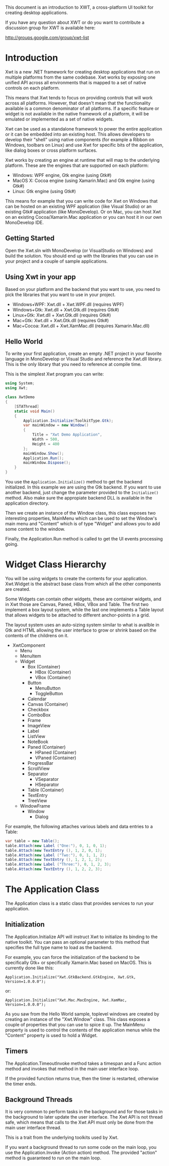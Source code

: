This document is an introduction to XWT, a cross-platform UI toolkit
for creating desktop applications.

If you have any question about XWT or do you want to contribute
a discussion group for XWT is available here:

http://groups.google.com/group/xwt-list

Introduction
============

Xwt is a new .NET framework for creating desktop applications that run
on multiple platforms from the same codebase.   Xwt works by exposing
one unified API across all environments that is mapped to a set of
native controls on each platform.

This means that Xwt tends to focus on providing controls that will
work across all platforms. However, that doesn't mean that the
functionality available is a common denominator of all platforms.
If a specific feature or widget is not available in the
native framework of a platform, it will be emulated or implemented
as a set of native widgets.

Xwt can be used as a standalone framework to power the entire application
or it can be embedded into an existing host.  This allows developers
to develop their "shell" using native components (for example a Ribbon
on Windows, toolbars on Linux) and use Xwt for specific bits of the
application, like dialog boxes or cross platform surfaces. 

Xwt works by creating an engine at runtime that will map to the
underlying platform.   These are the engines that are supported on
each platform:

* Windows: WPF engine, Gtk engine (using Gtk#)
* MacOS X: Cocoa engine (using Xamarin.Mac) and Gtk engine (using Gtk#)
* Linux: Gtk engine (using Gtk#)

This means for example that you can write code for Xwt on Windows that
can be hosted on an existing WPF application (like Visual Studio) or
an existing Gtk# application (like MonoDevelop).   Or on Mac, you can
host Xwt on an existing Cocoa/Xamarin.Mac application or you can host it
in our own MonoDevelop IDE.

Getting Started
---------------

Open the Xwt.sln with MonoDevelop (or VisualStudio on Windows) and
build the solution.   You should end up with the libraries that you
can use in your project and a couple of sample applications.

Using Xwt in your app
---------------------

Based on your platform and the backend that you want to use, you need
to pick the libraries that you want to use in your project.

* Windows+WPF: Xwt.dll + Xwt.WPF.dll (requires WPF)
* Windows+Gtk: Xwt.dll + Xwt.Gtk.dll (requires Gtk#)
* Linux+Gtk: Xwt.dll + Xwt.Gtk.dll (requires Gtk#)
* Mac+Gtk: Xwt.dll + Xwt.Gtk.dll (requires Gtk#)
* Mac+Cocoa: Xwt.dll + Xwt.XamMac.dll (requires Xamarin.Mac.dll)

Hello World
-----------

To write your first application, create an empty .NET project in your
favorite language in MonoDevelop or Visual Studio and reference the
Xwt.dll library. This is the only library that you need to reference
at compile time.

This is the simplest Xwt program you can write:

```cs
using System;
using Xwt;

class XwtDemo
{
    [STAThread]
    static void Main()
    {
        Application.Initialize(ToolkitType.Gtk);
        var mainWindow = new Window()
        {
            Title = "Xwt Demo Application",
            Width = 500,
            Height = 400
        };
        mainWindow.Show();
        Application.Run();
        mainWindow.Dispose();
    }
}
```

You use the `Application.Initialize()` method to get the backend
initialized. In this example we are using the Gtk backend. If you
want to use another backend, just change the parameter provided
to the `Initialize()` method. Also make sure the appropiate backend
DLL is available in the application directory.

Then we create an instance of the Window class, this class exposes two
interesting properties, MainMenu which can be used to set the Window's
main menu and "Content" which is of type "Widget" and allows you to
add some content to the window.

Finally, the Application.Run method is called to get the UI events
processing going.

Widget Class Hierarchy
======================

You will be using widgets to create the contents for your
application.   Xwt.Widget is the abstract base class from which all
the other components are created.  

Some Widgets can contain other widgets, these are container widgets,
and in Xwt those are Canvas, Paned, HBox, VBox and Table.  The first
two implement a box layout system, while the last one implements a
Table layout that allows widgets to be attached to different
anchor-points in a grid.

The layout system uses an auto-sizing system similar to what is
availble in Gtk and HTML allowing the user interface to grow or shrink
based on the contents of the childrens on it.

* XwtComponent 
    * Menu
    * MenuItem
    * Widget
        * Box (Container)
            * HBox (Container)
            * VBox (Container)
        * Button
            * MenuButton
            * ToggleButton
        * Calendar
        * Canvas (Container)
        * Checkbox
        * ComboBox
        * Frame
        * ImageView
        * Label
        * ListView
        * NoteBook
        * Paned (Container)
            * HPaned (Container)
            * VPaned (Container)
        * ProgressBar
        * ScrollView
        * Separator
            * VSeparator
            * HSeparator
        * Table (Container)
        * TextEntry
        * TreeView
    * WindowFrame
        * Window
            * Dialog

For example, the following attaches various labels and data entries to
a Table:

```cs
var table = new Table();
table.Attach(new Label ("One:"), 0, 1, 0, 1);
table.Attach(new TextEntry (), 1, 2, 0, 1);
table.Attach(new Label ("Two:"), 0, 1, 1, 2);
table.Attach(new TextEntry (), 1, 2, 1, 2);
table.Attach(new Label ("Three:"), 0, 1, 2, 3);
table.Attach(new TextEntry (), 1, 2, 2, 3);
```

The Application Class
=====================

The Application class is a static class that provides services to run
your application.  

Initialization 
--------------

The Application.Initialize API will instruct Xwt to initialize its
binding to the native toolkit. You can pass an optional parameter to
this method that specifies the full type name to load as the backend.

For example, you can force the initialization of the backend to be
specifically Gtk+ or specifically Xamarin.Mac based on MacOS.   This is
currently done like this:

	Application.Initialize("Xwt.GtkBackend.GtkEngine, Xwt.Gtk, Version=1.0.0.0");

or:

	Application.Initialize("Xwt.Mac.MacEngine, Xwt.XamMac, Version=1.0.0.0");

As you saw from the Hello World sample, toplevel windows are created
by creating an instance of the "Xwt.Window" class.   This class
exposes a couple of properties that you can use to spice it up.   The
MainMenu property is used to control the contents of the application
menus while the "Content" property is used to hold a Widget.

Timers
------

The Application.TimeoutInvoke method takes a timespan and a Func<bool>
action method and invokes that method in the main user interface
loop.  

If the provided function returns true, then the timer is restarted,
otherwise the timer ends.

Background Threads
------------------

It is very common to perform tasks in the background and for those
tasks in the background to later update the user interface.   The Xwt
API is not thread safe, which means that calls to the Xwt API must
only be done from the main user interface thread.

This is a trait from the underlying toolkits used by Xwt.

If you want a background thread to run some code on the main loop, you
use the Application.Invoke (Action action) method.   The provided
"action" method is guaranteed to run on the main loop.

